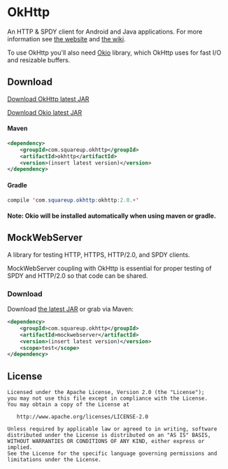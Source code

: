 OkHttp
======

An HTTP & SPDY client for Android and Java applications. For more information see [the website][1] and [the wiki][2].

To use OkHttp you'll also need [Okio][5] library, which OkHttp uses for fast I/O and resizable buffers.

Download
--------

[Download OkHttp latest JAR][3]

[Download Okio latest JAR][6]



#### Maven
```xml
<dependency>
    <groupId>com.squareup.okhttp</groupId>
    <artifactId>okhttp</artifactId>
    <version>(insert latest version)</version>
</dependency>
```

#### Gradle
```java
compile 'com.squareup.okhttp:okhttp:2.0.+'
```
#### Note: Okio will be installed automatically when using maven or gradle.

MockWebServer
-------------

A library for testing HTTP, HTTPS, HTTP/2.0, and SPDY clients.

MockWebServer coupling with OkHttp is essential for proper testing of SPDY and HTTP/2.0 so that code can be shared.

### Download

Download [the latest JAR][4] or grab via Maven:

```xml
<dependency>
    <groupId>com.squareup.okhttp</groupId>
    <artifactId>mockwebserver</artifactId>
    <version>(insert latest version)</version>
    <scope>test</scope>
</dependency>
```

License
-------

    Licensed under the Apache License, Version 2.0 (the "License");
    you may not use this file except in compliance with the License.
    You may obtain a copy of the License at

       http://www.apache.org/licenses/LICENSE-2.0

    Unless required by applicable law or agreed to in writing, software
    distributed under the License is distributed on an "AS IS" BASIS,
    WITHOUT WARRANTIES OR CONDITIONS OF ANY KIND, either express or implied.
    See the License for the specific language governing permissions and
    limitations under the License.


 [1]: http://square.github.io/okhttp
 [2]: https://github.com/square/okhttp/wiki
 [3]: http://repository.sonatype.org/service/local/artifact/maven/redirect?r=central-proxy&g=com.squareup.okhttp&a=okhttp&v=LATEST
 [4]: http://repository.sonatype.org/service/local/artifact/maven/redirect?r=central-proxy&g=com.squareup.okhttp&a=mockwebserver&v=LATEST
[5]: https://github.com/square/okio
[6]: http://repository.sonatype.org/service/local/artifact/maven/redirect?r=central-proxy&g=com.squareup.okio&a=okio&v=LATEST